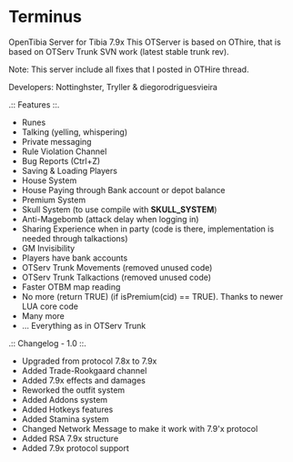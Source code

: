 # Terminus
OpenTibia Server for Tibia 7.9x
This OTServer is based on OThire, that is based on OTServ Trunk SVN work (latest stable trunk rev).

Note: This server include all fixes that I posted in OTHire thread.

Developers: Nottinghster, Tryller & diegorodriguesvieira

.:: Features ::.

- Runes
- Talking (yelling, whispering)
- Private messaging
- Rule Violation Channel
- Bug Reports (Ctrl+Z)
- Saving & Loading Players
- House System
- House Paying through Bank account or depot balance
- Premium System
- Skull System (to use compile with __SKULL_SYSTEM__)
- Anti-Magebomb (attack delay when logging in)
- Sharing Experience when in party (code is there, implementation is needed through talkactions)
- GM Invisibility
- Players have bank accounts
- OTServ Trunk Movements (removed unused code)
- OTServ Trunk Talkactions (removed unused code)
- Faster OTBM map reading
- No more (return TRUE) (if isPremium(cid) == TRUE). Thanks to newer LUA core code
- Many more
- ... Everything as in OTServ Trunk

.:: Changelog - 1.0 ::.

- Upgraded from protocol 7.8x to 7.9x
- Added Trade-Rookgaard channel
- Added 7.9x effects and damages
- Reworked the outfit system
- Added Addons system
- Added Hotkeys features
- Added Stamina system
- Changed Network Message to make it work with 7.9'x protocol
- Added RSA 7.9x structure
- Added 7.9x protocol support
